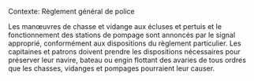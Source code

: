 Contexte: Règlement général de police

Les manœuvres de chasse et vidange aux écluses et pertuis et le fonctionnement des stations de pompage sont annoncés par le signal approprié, conformément aux dispositions du règlement particulier. Les capitaines et patrons doivent prendre les dispositions nécessaires pour préserver leur navire, bateau ou engin flottant des avaries de tous ordres que les chasses, vidanges et pompages pourraient leur causer.